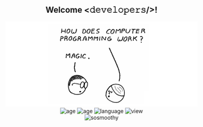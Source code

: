 <div align="center">
  <h2>Welcome <𝚍𝚎𝚟𝚎𝚕𝚘𝚙𝚎𝚛𝚜/>!
  </h2>
  <img src="/assets/intro.png">
</div>
<div align="center">
  <img alt="age" src="https://img.shields.io/badge/Age-20-blue">
  <img alt="age" src="https://img.shields.io/badge/Lives-Viet%20Nam-success">
  <img alt="language" src="https://img.shields.io/badge/Languages-English%20%26%20Vietnam-brightgreen">
  <img alt="view" src="https://komarev.com/ghpvc/?username=sosmoothy&color=brightgreen">
</div>

<div align="center">
  <img  src="https://github-readme-stats.vercel.app/api/top-langs/?username=sonicname&layout=compact&text_color=000&bg_color=fff)](https://github.com/anuraghazra/github-readme-stats" alt="sosmoothy">
</div>
